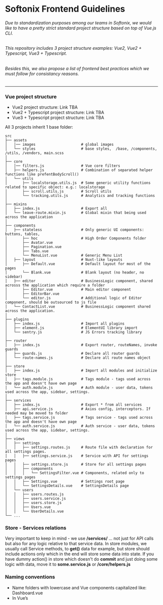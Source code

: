 # Softonix Frontend Guidelines
###### Due to standardization purposes among our teams in Softonix, we would like to have a pretty strict standard project structure based on top of Vue.js CLI.
###### This repository includes 3 project structure examples: Vue2, Vue2 + Typescript, Vue3 + Typescript. 
###### Besides this, we also propose a list of frontend best practices which we must follow for consistancy reasons.
---
### Vue project structure
- Vue2 project structure: Link TBA
- Vue2 + Typescript project structure: Link TBA
- Vue3 + Typescript project structure: Link TBA

All 3 projects inherit 1 base folder:

    src
    ├── assets
    │   │── images                     # global images 
    │   └── styles                     # base styles,  /base, /components, /utils, /vendors, main.scss
    │
    ├── core 
    │   │── filters.js                 # Vue core filters
    │   ├── helpers.js                 # Combination of separated helper functions like prefentBodyScroll()  
    │   └── utils  
    │       ├── localstorage.utils.js  # Some generic utility functions related to specific object: e.g.: localstorage
    │       ├── scroll.utils.js        # Scroll utils 
    │       └── tracking.utils.js      # Analytics and tracking functions
    │ 
    ├── mixins                         
    │   ├── index.js                   # Export all 
    │   └── leave-route.mixin.js       # Global mixin that being used across the application
    │ 
    ├── components
    │   ├── stateless                  # Only generic UI components: buttons, tables, 
    │       ├── hoc                    # High Order Components folder
    │       ├── Avatar.vue
    │       ├── Pagination.vue
    │       ├── Tabs.vue
    │       └── MenuList.vue           # Generic Menu List
    │   ├── layout                     # Nuxt-like layouts
    │       ├── Default.vue            # Default layout for most of the pages
    │       └── Blank.vue              # Blank layout (no header, no sidebar) 
    │   ├── editor                     # BusinessLogic component, shared acrosss the application which require a folder
    │       ├── Editor.vue             # Main editor component         
    │       ├── EditorBar.vue    
    │       └── editor.js              # Additional logic of Editor component, should be outsourced to js file
    │   └── ContactList.vue            # BusinessLogic component shared across the application.
    │ 
    ├── plugins                    
    │   ├── index.js                   # Import all plugins
    │   ├── element.js                 # ElementUI library import
    │   └── sentry.js                  # JS Errors tracking library
    │ 
    ├── router         
    │   ├── index.js                   # Export router, routeNames, invoke guards
    │   ├── guards.js                  # Declare all router guards
    │   └── route-names.js             # Declare all route names object
    │ 
    ├── store      
    │   ├── index.js                   # Import all modules and initialize store
    │   ├── tags.module.js             # Tags module - tags used across the app and doesn't have own page
    │   └── auth.module.js             # Auth module - user data, tokens used across the app, sidebar, settings.
    │ 
    ├── services     
    │   ├── index.js                   # Export * from all services
    │   ├── api.service.js             # Axios config, interceptors. If needed may be moved to folder
    │   ├── tags.service.js            # Tags service - tags used across the app and doesn't have own page
    │   └── auth.service.js            # Auth service - user data, tokens used across the app, sidebar, settings.
    │ 
    ├── views
    │   ├── settings             
    │   │   ├── settings.routes.js     # Route file with declaration for all settings pages.
    │   │   ├── settings.service.js    # Service with API for settings pages 
    │   │   ├── settings.store.js      # Store for all settings pages
    │   │   ├── components  
    │   │   │   └── SettingsFilter.vue # Components, related only to settings pages
    │   │   ├── Settings.vue           # Settings root page
    │   │   └── SettingsDetails.vue    # SettingsDetails page
    │   └── users       
    │   │   ├── users.routes.js     
    │   │   ├── users.service.js   
    │   │   ├── users.store.js  
    │   │   ├── Users.vue  
    │   │   └── UserDetails.vue  
    └── ...

### Store - Services relations
Very important to keep in mind - we use **/services/** ... not just for API calls but also for any logic relative to that service data. In store modules, we usually call Service methods, to **get()** data for example, but store should include actions only which in the end will store some data into state. If you have dummy action() in store which doesn't do **commit** and just doing some logic with data, move it to **some.service.js** or **/core/helpers.js**

### Naming conventions
- Name folders with lowercase and Vue components capitalized like: Dashboard.vue
- In Vue’s <template> write components capitalized, e.g: <template> <Header /> instead of: <header>
- Do not prefix shared components. If you want to create a Button component, name it either ButtonModule.vue or ButtonComponent or AppButton so it would not conflict with native HTML button tag
- Name root-level components exactly the same like route name: Login.vue === /auth/login route
- Name js files with dash case, like: **leave-route.mixin.js** instead of **leaveRoute.mixin.js**
- Name all files inside /services & /store with middleware names like: auth.service.js and auth.store.js - it will help you to quickly determine what type of file you are editing now.

### Best practices
Here we will store a list of best practices, patterns, naming conventions and good things to keep in mind when we speak about project structure:

- Use Vue order convention for [component options](https://vuejs.org/v2/style-guide/#Component-instance-options-order-recommended)
- Use Vue order convention for [element attributes](https://vuejs.org/v2/style-guide/#Element-attribute-order-recommended)
- Use Vue linter recommended plugin:vue/recommended (see snippet below)
- Use new line after all component's options and between methods & computed properties
- Feel free to split your structure into subfolders. For example, you have a lot of API axios interceptors -- please create a folder: `/services/api/` & put the file `interceptors.js` inside of it. Move all your interceptors inside this file. Rename file `api.service.js` into `index.js` and move into `/services/api` as well.
- Use tailwind CSS framework
- Write page/components relative CSS inside .vue files, and keep only general styles inside /assets/styles/
- Always ask the Lead Developer or your Team Leader about project structure best practices and ask for advice.
- Strictly recommended: Do not register your app components globally, instead import them and register locally whenever you are going to use them.
- Write `[props]` as objects using `type` key, instead of strings
- Import order inside Vue file is important: 3rd party libraries, then your .js files, then components.
- Use routeNames object for IDE assistance during names usage.
- Do not use: `export default settingsService` , instead use `export const settingsService`. Always omit default export.

### Linter recommended snippet
```js
module.exports = {
  root: true,
  env: {
    node: true
  },
  extends: [
    'plugin:vue/recommended',
    '@vue/standard'
  ],
  parserOptions: {
    parser: 'babel-eslint'
  },
  rules: {
    'no-console': process.env.NODE_ENV === 'production' ? 'warn' : 'off',
    'no-debugger': process.env.NODE_ENV === 'production' ? 'warn' : 'off',
    'max-len': ['error', { code: 120 }],
    'vue/max-attributes-per-line': 'off',
    'vue/attribute-hyphenation': 'off',
    'vue/require-default-prop': 'off',
    'vue/singleline-html-element-content-newline': 'off',
    'vue/no-v-html': 'off',
    'vue/custom-event-name-casing': 'off'
  }
}

```

